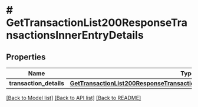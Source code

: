 # # GetTransactionList200ResponseTransactionsInnerEntryDetails

## Properties

Name | Type | Description | Notes
------------ | ------------- | ------------- | -------------
**transaction_details** | [**GetTransactionList200ResponseTransactionsInnerEntryDetailsTransactionDetails**](GetTransactionList200ResponseTransactionsInnerEntryDetailsTransactionDetails.md) |  | [optional]

[[Back to Model list]](../../README.md#models) [[Back to API list]](../../README.md#endpoints) [[Back to README]](../../README.md)
